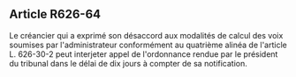 Article R626-64
----
Le créancier qui a exprimé son désaccord aux modalités de calcul des voix
soumises par l'administrateur conformément au quatrième alinéa de l'article L.
626-30-2 peut interjeter appel de l'ordonnance rendue par le président du
tribunal dans le délai de dix jours à compter de sa notification.
